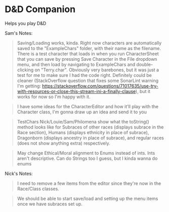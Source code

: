 # D&D Companion

Helps you play D&D

Sam's Notes:
> Saving/Loading works, kinda. Right now characters are automatically saved to the "ExampleChars" folder, with their name as the filename. There is a test character that loads in when you run CharacterSheet that you can save  by pressing Save Character in the File dropdown menu, and then load by navigating to ExampleChars and double-clicking on "Terry.char". Obviously very barebones, but it was just a test for me to make sure I had the code right. Definitely could be cleaner (StackOverflow question that fixes some SonarLint warning I'm getting: https://stackoverflow.com/questions/71017635/use-try-with-resources-or-close-this-stream-ini-a-finally-clause), but it works for now so I'm happy with it.

> I have some ideas for the CharacterEditor and how it'll play with the Character class, I'm gonna draw up an idea and send it to you

> TestChars Nick/Louie/Sam/Philomena show what the toString() method looks like for Subraces of other races (displays subrace in the Race section), Humans (displays ethnicity in place of subrace), Dragonborn (displays ancestry in place of subrace), and regular races (does not show anything extra) respectively.

> May change Ethical/Moral alignment to Enums instead of ints. Ints aren't descriptive. Can do Strings too I guess, but I kinda wanna do enums

Nick's Notes:
> I need to remove a few items from the editor since they're now in the Race/Class classes. 

> We should be able to start save/load and setting up the menu items once we have subraces set up.